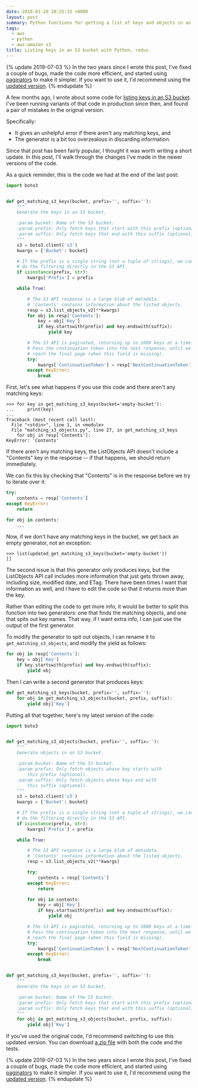 ```yaml
---
date: 2018-01-20 20:25:33 +0000
layout: post
summary: Python functions for getting a list of keys and objects in an S3 bucket.
tags:
  - aws
  - python
  - aws:amazon s3
title: Listing keys in an S3 bucket with Python, redux
---
```


{% update 2019-07-03 %}
  In the two years since I wrote this post, I've fixed a couple of bugs, made the code more efficient, and started using [paginators](https://boto3.amazonaws.com/v1/documentation/api/latest/guide/paginators.html) to make it simpler.
  If you want to use it, I'd recommend using the [updated version](/2019/listing-s3-keys/).
{% endupdate %}

A few months ago, I wrote about some code for [listing keys in an S3 bucket](/2017/listing-s3-keys/).
I've been running variants of that code in production since then, and found a pair of mistakes in the original version.

Specifically:

*   It gives an unhelpful error if there aren't any matching keys, and
*   The generator is a bit too overzealous in discarding information.

Since that post has been fairly popular, I thought it was worth writing a short update.
In this post, I'll walk through the changes I've made in the newer versions of the code.

As a quick reminder, this is the code we had at the end of the last post:

```python
import boto3


def get_matching_s3_keys(bucket, prefix='', suffix=''):
    """
    Generate the keys in an S3 bucket.

    :param bucket: Name of the S3 bucket.
    :param prefix: Only fetch keys that start with this prefix (optional).
    :param suffix: Only fetch keys that end with this suffix (optional).
    """
    s3 = boto3.client('s3')
    kwargs = {'Bucket': bucket}

    # If the prefix is a single string (not a tuple of strings), we can
    # do the filtering directly in the S3 API.
    if isinstance(prefix, str):
        kwargs['Prefix'] = prefix

    while True:

        # The S3 API response is a large blob of metadata.
        # 'Contents' contains information about the listed objects.
        resp = s3.list_objects_v2(**kwargs)
        for obj in resp['Contents']:
            key = obj['Key']
            if key.startswith(prefix) and key.endswith(suffix):
                yield key

        # The S3 API is paginated, returning up to 1000 keys at a time.
        # Pass the continuation token into the next response, until we
        # reach the final page (when this field is missing).
        try:
            kwargs['ContinuationToken'] = resp['NextContinuationToken']
        except KeyError:
            break
```

First, let's see what happens if you use this code and there aren't any matching keys:

```pycon
>>> for key in get_matching_s3_keys(bucket='empty-bucket'):
...     print(key)
...
Traceback (most recent call last):
  File "<stdin>", line 1, in <module>
  File "matching_s3_objects.py", line 27, in get_matching_s3_keys
    for obj in resp['Contents']:
KeyError: 'Contents'
```

If there aren't any matching keys, the ListObjects API doesn't include a "Contents" key in the response -- if that happens, we should return immediately.

We can fix this by checking that "Contents" is in the response before we try to iterate over it:

```python
try:
    contents = resp['Contents']
except KeyError:
    return

for obj in contents:
    ...
```

Now, if we don't have any matching keys in the bucket, we get back an empty generator, not an exception:

```pycon
>>> list(updated_get_matching_s3_keys(bucket='empty-bucket'))
[]
```

The second issue is that this generator only produces keys, but the ListObjects API call includes more information that just gets thrown away, including size, modified date, and ETag.
There have been times I want that information as well, and I have to edit the code so that it returns more than the key.

Rather than editing the code to get more info, it would be better to split this function into two generators: one that finds the matching objects, and one that spits out key names.
That way, if I want extra info, I can just use the output of the first generator.

To modify the generator to spit out objects, I can rename it to `get_matching_s3_objects`, and modify the yield as follows:

```python
for obj in resp['Contents']:
    key = obj['Key']
    if key.startswith(prefix) and key.endswith(suffix):
        yield obj
```

Then I can write a second generator that produces keys:

```python
def get_matching_s3_keys(bucket, prefix='', suffix=''):
    for obj in get_matching_s3_objects(bucket, prefix, suffix):
        yield obj['Key']
```

Putting all that together, here's my latest version of the code:

```python
import boto3


def get_matching_s3_objects(bucket, prefix='', suffix=''):
    """
    Generate objects in an S3 bucket.

    :param bucket: Name of the S3 bucket.
    :param prefix: Only fetch objects whose key starts with
        this prefix (optional).
    :param suffix: Only fetch objects whose keys end with
        this suffix (optional).
    """
    s3 = boto3.client('s3')
    kwargs = {'Bucket': bucket}

    # If the prefix is a single string (not a tuple of strings), we can
    # do the filtering directly in the S3 API.
    if isinstance(prefix, str):
        kwargs['Prefix'] = prefix

    while True:

        # The S3 API response is a large blob of metadata.
        # 'Contents' contains information about the listed objects.
        resp = s3.list_objects_v2(**kwargs)

        try:
            contents = resp['Contents']
        except KeyError:
            return

        for obj in contents:
            key = obj['Key']
            if key.startswith(prefix) and key.endswith(suffix):
                yield obj

        # The S3 API is paginated, returning up to 1000 keys at a time.
        # Pass the continuation token into the next response, until we
        # reach the final page (when this field is missing).
        try:
            kwargs['ContinuationToken'] = resp['NextContinuationToken']
        except KeyError:
            break


def get_matching_s3_keys(bucket, prefix='', suffix=''):
    """
    Generate the keys in an S3 bucket.

    :param bucket: Name of the S3 bucket.
    :param prefix: Only fetch keys that start with this prefix (optional).
    :param suffix: Only fetch keys that end with this suffix (optional).
    """
    for obj in get_matching_s3_objects(bucket, prefix, suffix):
        yield obj['Key']
```

If you've used the original code, I'd recommend switching to use this updated version.
You can download [a zip file](/files/2018/matching_s3_objects.zip) with both the code and the tests.

{% update 2019-07-03 %}
  In the two years since I wrote this post, I've fixed a couple of bugs, made the code more efficient, and started using [paginators](https://boto3.amazonaws.com/v1/documentation/api/latest/guide/paginators.html) to make it simpler.
  If you want to use it, I'd recommend using the [updated version](/2019/listing-s3-keys/).
{% endupdate %}
